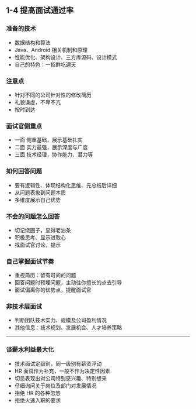 ## 1-4 提高面试通过率

### 准备的技术

- 数据结构和算法
- Java、Android 相关机制和原理
- 性能优化、架构设计、三方库源码、设计模式
- 自己的特色：一招鲜吃遍天

### 注意点

- 针对不同的公司针对性的修改简历
- 礼貌谦虚，不卑不亢
- 按时到达

### 面试官侧重点

- 一面 侧重基础，展示基础扎实
- 二面 实力最强，展示深度与广度
- 三面 技术经理，协作能力、潜力等

### 如何回答问题

- 要有逻辑性、体现结构化思维、先总结后详细
- 从问题表象到问题本质
- 多维度展示自己优势

### 不会的问题怎么回答

- 切记绕圈子，显得老油条
- 积极思考、显示进取心
- 找面试官讨论，提示

### 自己掌握面试节奏

- 重视简历：留有可问的问题
- 回答问题时预埋问题，主动往你擅长的点去引导
- 面试偏离你的优势点，提醒面试官

### 非技术层面试

- 判断团队技术实力、规模及公司盈利情况
- 其他信息：技术规划、发展机会、人才培养策略

---

### 谈薪水利益最大化

- 技术面试定级别，同一级别有薪资浮动
- HR 面试作为补充，一般不作为决定性因素
- 切忌表现出对公司特别感兴趣、特别想来
- 仔细询问关于岗位及部门对发展情况
- 拒绝 HR 的各种忽悠
- 拒绝火速入职的要求